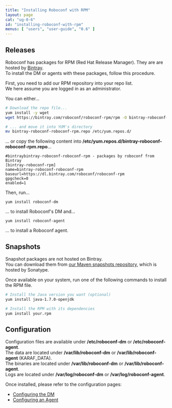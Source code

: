```yaml
---
title: "Installing Roboconf with RPM"
layout: page
cat: "ug-0-6"
id: "installing-roboconf-with-rpm"
menus: [ "users", "user-guide", "0.6" ]
---
```


## Releases

Roboconf has packages for RPM (Red Hat Release Manager). They are are hosted by [Bintray](https://bintray.com/roboconf/roboconf-rpm).  
To install the DM or agents with these packages, follow this procedure.

First, you need to add our RPM repository into your repo list.  
We here assume you are logged in as an administrator.

You can either...

```bash
# Download the repo file...
yum install -y wget
wget https://bintray.com/roboconf/roboconf-rpm/rpm -O bintray-roboconf-roboconf-rpm.repo

# ... and move it into YUM's directory
mv bintray-roboconf-roboconf-rpm.repo /etc/yum.repos.d/
```

... or copy the following content into **/etc/yum.repos.d/bintray-roboconf-roboconf-rpm.repo**...

```properties
#bintraybintray-roboconf-roboconf-rpm - packages by roboconf from Bintray
[bintray-roboconf-rpm]
name=bintray-roboconf-roboconf-rpm
baseurl=https://dl.bintray.com/roboconf/roboconf-rpm
gpgcheck=0
enabled=1
```

Then, run...

```
yum install roboconf-dm
```

... to install Roboconf's DM and...

```
yum install roboconf-agent
```

... to install a Roboconf agent.


## Snapshots

Snapshot packages are not hosted on Bintray.  
You can download them from 
[our Maven snapshots repository](https://oss.sonatype.org/content/repositories/snapshots/net/roboconf/),
which is hosted by Sonatype.

Once available on your system, run one of the following commands to install the RPM file.

```bash
# Install the Java version you want (optional)
yum install java-1.7.0-openjdk

# Install the RPM with its dependencies
yum install your.rpm
```


## Configuration

Configuration files are available under **/etc/roboconf-dm** or **/etc/roboconf-agent**.  
The data are located under **/var/lib/roboconf-dm** or **/var/lib/roboconf-agent** (KARAF\_DATA).  
The binaries are located under **/var/lib/roboconf-dm** or **/var/lib/roboconf-agent**.  
Logs are located under **/var/log/roboconf-dm** or **/var/log/roboconf-agent**.

Once installed, please refer to the configuration pages:

* [Configuring the DM](configuring-the-deployment-manager.html)
* [Configuring an Agent](configuring-an-agent.html)
